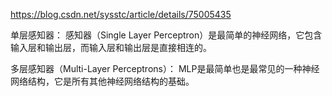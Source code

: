 


https://blog.csdn.net/sysstc/article/details/75005435

单层感知器：
感知器（Single Layer Perceptron）是最简单的神经网络，它包含输入层和输出层，而输入层和输出层是直接相连的。

多层感知器（Multi-Layer Perceptrons）：
MLP是最简单也是最常见的一种神经网络结构，它是所有其他神经网络结构的基础。